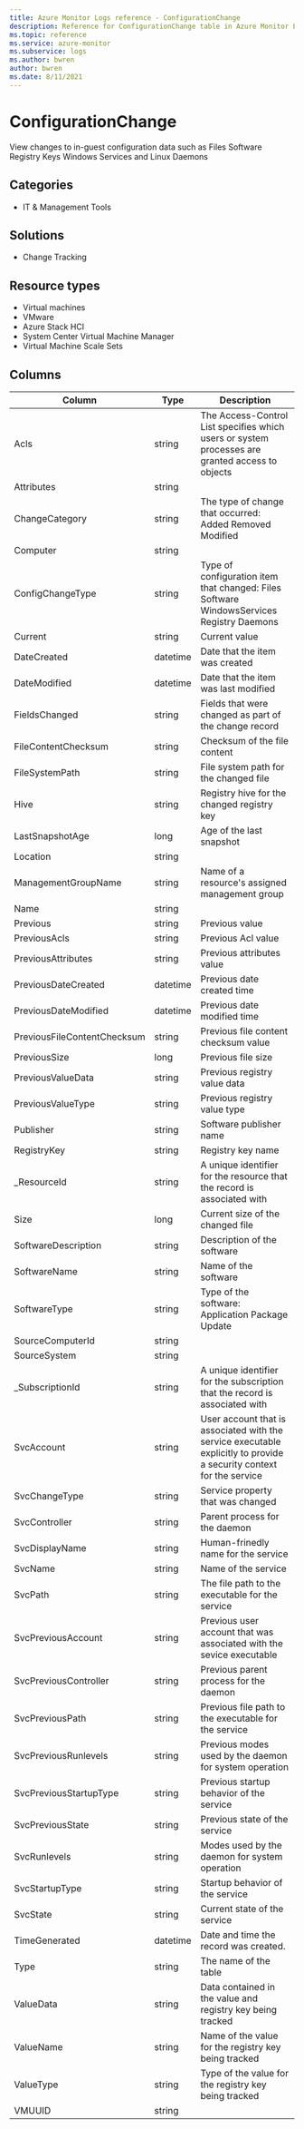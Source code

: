 ```yaml
---
title: Azure Monitor Logs reference - ConfigurationChange
description: Reference for ConfigurationChange table in Azure Monitor Logs.
ms.topic: reference
ms.service: azure-monitor
ms.subservice: logs
ms.author: bwren
author: bwren
ms.date: 8/11/2021
---
```


# ConfigurationChange

 View changes to in-guest configuration data such as Files Software Registry Keys Windows Services and Linux Daemons

## Categories

- IT & Management Tools
## Solutions

- Change Tracking
## Resource types

- Virtual machines
- VMware
- Azure Stack HCI
- System Center Virtual Machine Manager
- Virtual Machine Scale Sets




## Columns

|Column|Type|Description|
|---|---|---|
|Acls|string|The Access-Control List specifies which users or system processes are granted access to objects|
|Attributes|string||
|ChangeCategory|string|The type of change that occurred: Added Removed Modified|
|Computer|string||
|ConfigChangeType|string|Type of configuration item that changed: Files Software WindowsServices Registry Daemons|
|Current|string|Current value|
|DateCreated|datetime|Date that the item was created|
|DateModified|datetime|Date that the item was last modified|
|FieldsChanged|string|Fields that were changed as part of the change record|
|FileContentChecksum|string|Checksum of the file content|
|FileSystemPath|string|File system path for the changed file|
|Hive|string|Registry hive for the changed registry key|
|LastSnapshotAge|long|Age of the last snapshot|
|Location|string||
|ManagementGroupName|string|Name of a resource's assigned management group|
|Name|string||
|Previous|string|Previous value|
|PreviousAcls|string|Previous Acl value|
|PreviousAttributes|string|Previous attributes value|
|PreviousDateCreated|datetime|Previous date created time|
|PreviousDateModified|datetime|Previous date modified time|
|PreviousFileContentChecksum|string|Previous file content checksum value|
|PreviousSize|long|Previous file size|
|PreviousValueData|string|Previous registry value data|
|PreviousValueType|string|Previous registry value type|
|Publisher|string|Software publisher name|
|RegistryKey|string|Registry key name|
|_ResourceId|string|A unique identifier for the resource that the record is associated with|
|Size|long|Current size of the changed file|
|SoftwareDescription|string|Description of the software|
|SoftwareName|string|Name of the software|
|SoftwareType|string|Type of the software: Application Package Update|
|SourceComputerId|string||
|SourceSystem|string||
|_SubscriptionId|string|A unique identifier for the subscription that the record is associated with|
|SvcAccount|string|User account that is associated with the service executable explicitly to provide a security context for the service|
|SvcChangeType|string|Service property that was changed|
|SvcController|string|Parent process for the daemon|
|SvcDisplayName|string|Human-frinedly name for the service|
|SvcName|string|Name of the service|
|SvcPath|string|The file path to the executable for the service|
|SvcPreviousAccount|string|Previous user account that was associated with the sevice executable|
|SvcPreviousController|string|Previous parent process for the daemon|
|SvcPreviousPath|string|Previous file path to the executable for the service|
|SvcPreviousRunlevels|string|Previous modes used by the daemon for system operation|
|SvcPreviousStartupType|string|Previous startup behavior of the service|
|SvcPreviousState|string|Previous state of the service|
|SvcRunlevels|string|Modes used by the daemon for system operation|
|SvcStartupType|string|Startup behavior of the service|
|SvcState|string|Current state of the service|
|TimeGenerated|datetime|Date and time the record was created.|
|Type|string|The name of the table|
|ValueData|string|Data contained in the value and registry key being tracked|
|ValueName|string|Name of the value for the registry key being tracked|
|ValueType|string|Type of the value for the registry key being tracked|
|VMUUID|string||
